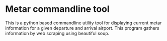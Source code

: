 # Metar commandline tool

This is a python based commandline utility tool for displaying current metar information for a given departure and arrival airport.
This program gathers information by web scraping using beautiful soup.
